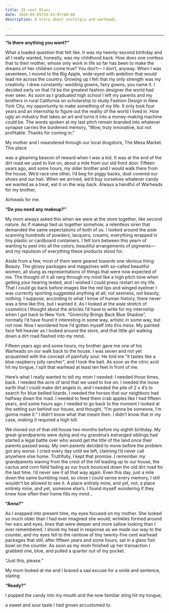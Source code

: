 ```yaml
---
title: 25-cent Blues
date: 2020-04-05T19:43:07+00:00
description: A story about nostalgia and warheads

---
```

***

**“Is there anything you want?”**

What a loaded question that felt like. It was my twenty-second birthday and all I really wanted, honestly, was my childhood back. How does one confess that to their mother, whose only work in life so far has been to make the dreams of her children come true? You don’t— I don’t, anyway. When I was seventeen, I moved to the Big Apple, wide-eyed with ambition that would lead me across the country. Growing up I felt that my only strength was my creativity. I drew constantly: wedding gowns, fairy gowns, you name it. I decided early on that I’d be the greatest fashion designer the world had ever seen. As soon as I graduated high school I left my parents and my brothers in rural California on scholarship to study Fashion Design in New York City, my opportunity to make something of my life. It only took four years and an internship to figure out the reality of the world I lived in. How ugly an industry that takes an art and turns it into a money-making machine could be. The words spoken at my last pitch remain branded into whatever synapse carries the burdened memory, “Wow, truly innovative, but not profitable. Thanks for coming in.”

My mother and I meandered through our local drugstore, The Mesa Market. This place

was a gleaming beacon of reward when I was a kid. It was at the end of the dirt road we used to live on, about a mile from our old front door. Fifteen years ago, and some hours, my older brother and I would walk there from the house. We’d race one other, I’d beg for piggy backs, dust covered our shoes and our hair. When we arrived, we’d buy ourselves whatever candy we wanted as a treat, eat it on the way back. Always a handful of Warheads for my brother,

Airheads for me.

**“Do you need any makeup?”**

My mom always asked this when we were at the store together, like second nature. As if makeup tied us together somehow, a relentless siren that demanded the same expectations of both of us. I looked around the aisle scanning hundreds of powders, lacquers, creams; everything wrapped in tiny plastic or cardboard containers. I felt torn between this yearn of wanting to peel into all the colors; beautiful arrangements of pigments— and my repulsion of everything these products stood for.

Aside from a few, most of them were geared towards one obvious thing: Beauty. The glossy packages and magazines with so-called beautiful women, all stung as representations of things that were now expected of me. The thought of it all rang through my mind like a high pitch tone when getting your hearing tested, and I wished I could press restart on my life. That I could go back before images like the red lips and winged eyeliner I was currently sporting suggested anything at all; not sexiness, not beauty, nothing. I suppose, according to what I know of human history, there never was a time like this, but I wanted it. As I looked at the aisle stretch of cosmetics I thought about the articles I’d have to write for my internship when I got back to New York. “​Givenchy Brings Back Blue Shadow​”, normally I’d have found it interesting in some way, artistic in some way, but not now. Now I wondered how I’d gotten myself into this mess. My painted face felt heavier as I looked around the store, and that little girl walking down a dirt road flashed into my mind.

Fifteen years ago and some hours, my brother gave me one of his Warheads on our walk back to the house. I was seven and not yet acquainted with the concept of painfully sour. He told me “it tastes like a blue raspberry jolly rancher”, and I took the bait. As soon as the citric acid hit my tongue, I spit that warhead at least ten feet in front of me.

Here’s what I really wanted to tell my mom I needed: I needed those times, back. I needed the acre of land that we used to live on. I needed the loose earth that I could make dirt angels in, and I needed the pile of 2 x 4’s to search for blue bellied lizards. I needed the horses that our neighbors had halfway down the road. I needed to feed them crab apples like I had fifteen years, and some hours ago. I needed to go back to the moment I looked at the setting sun behind our house, and thought, “I’m gonna be someone, I’m gonna make it.” I didn’t know what that meant then. I didn’t know that in my case, _​making it​_ required a high toll.

We moved out of that old house two months before my eighth birthday. My great-grandparents were dying and my grandma’s estranged siblings had started a legal battle over who would get the title of the land once their parents passed away. My own parents decided to move before the problem got any worse. I cried every day until we left, claiming I’d never call anywhere else home. Truthfully, I kept that promise. I remember my grandparents waving from the crest of the hill leading up to our house, the cactus and corn field fading as our truck bounced down the old dirt road for the last time. I’d never see it all that way again. Even this day, just a mile down the same bumbling road, so close I could sense every memory, I still wouldn’t be allowed to see it. A place entirely mine, and yet, not; a place entirely mine, and yet, someone else’s. I found myself wondering if they knew how often their home fills my mind...

**“Anna?”**

As I snapped into present time, my eyes focused on my mother. She looked so much older than I had ever imagined she would; wrinkles formed around her ears and eyes, lines that were deeper and more sallow looking than I ever remembered. I shook my head in response as we made our way to the counter, and my eyes fell to the rainbow of tiny twenty-five cent warhead packages that still, after fifteen years and some hours, sat in a glass fish bowl on the counter. As soon as my mom finished up her transaction I grabbed one, blue, and pulled a quarter out of my pocket.

“Just this, please.”

My mom looked at me and I braved a sad excuse for a smile and sentence, stating:

**“Ready?”**

I popped the candy into my mouth and the now familiar sting hit my tongue,

a sweet and sour taste I had grown accustomed to.